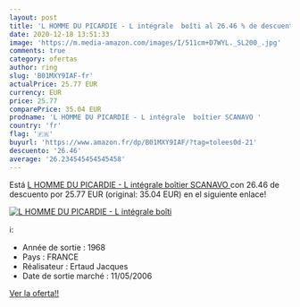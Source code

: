 ```yaml
---
layout: post
title: 'L HOMME DU PICARDIE - L intégrale  boîti al 26.46 % de descuento'
date: 2020-12-18 13:51:33
image: 'https://m.media-amazon.com/images/I/511cm+D7WYL._SL200_.jpg'
comments: true
category: ofertas
author: ring
slug: 'B01MXY9IAF-fr'
actualPrice: 25.77 EUR
currency: EUR
price: 25.77
comparePrice: 35.04 EUR
prodname: 'L HOMME DU PICARDIE - L intégrale  boîtier SCANAVO '
country: 'fr'
flag: '🇫🇷'
buyurl: 'https://www.amazon.fr/dp/B01MXY9IAF/?tag=tolees0d-21'
descuento: '26.46'
average: '26.234545454545458'
---
```


Está [L HOMME DU PICARDIE - L intégrale  boîtier SCANAVO ](https://www.amazon.fr/dp/B01MXY9IAF/?tag=tolees0d-21) con 26.46 de descuento por 25.77 EUR (original: 35.04 EUR) en el siguiente enlace!

[![L HOMME DU PICARDIE - L intégrale  boîti](https://m.media-amazon.com/images/I/511cm+D7WYL._SL200_.jpg)](https://www.amazon.fr/dp/B01MXY9IAF/?tag=tolees0d-21)

ℹ️:

- Année de sortie : 1968
- Pays : FRANCE
- Réalisateur : Ertaud Jacques
- Date de sortie marché : 11/05/2006

[Ver la oferta!!](https://www.amazon.fr/dp/B01MXY9IAF/?tag=tolees0d-21)
